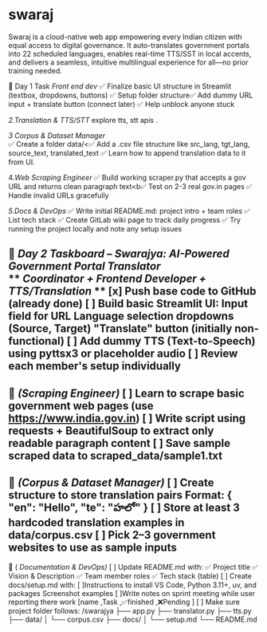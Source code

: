 # swaraj
Swaraj is a cloud-native web app empowering every Indian citizen with equal access to digital governance. It auto-translates government portals into 22 scheduled languages, enables real-time TTS/SST in local accents, and delivers a seamless, intuitive multilingual experience for all—no prior training needed.

🎯 Day 1 Task
*Front end dev* 
✅ Finalize basic UI structure in Streamlit (textbox, dropdowns, buttons)
✅ Setup folder structure✅ Add dummy URL input + translate button (connect later)
✅ Help unblock anyone stuck

 *2.Translation & TTS/STT*
explore tts, stt apis .

*3 Corpus & Dataset Manager* 	
✅ Create a folder data/<✅ Add a .csv file structure like src_lang, tgt_lang, source_text, translated_text
✅ Learn how to append translation data to it from UI.

 4.*Web Scraping Engineer* 
✅ Build working scraper.py that accepts a gov URL and returns clean paragraph text<b✅ Test on 2-3 real gov.in pages
✅ Handle invalid URLs gracefully


 *5.Docs & DevOps* 
✅ Write initial README.md: project intro + team roles
✅ List tech stack
✅ Create GitLab wiki page  to track daily progress
✅ Try running the project locally and note any setup issues


📅 *Day 2 Taskboard – Swarajya: AI-Powered Government Portal Translator*  
** *Coordinator + Frontend Developer + TTS/Translation* **
[x] Push base code to GitHub (already done)
[ ] Build basic Streamlit UI:
Input field for URL
Language selection dropdowns (Source, Target)
"Translate" button (initially non-functional)
[ ] Add dummy TTS (Text-to-Speech) using pyttsx3 or placeholder audio
[ ] Review each member's setup individually
---
🧠  *(Scraping Engineer)* 
[ ] Learn to scrape basic government web pages (use https://www.india.gov.in)
[ ] Write script using requests + BeautifulSoup to extract only readable paragraph content
[ ] Save sample scraped data to scraped_data/sample1.txt
---
📖  *(Corpus & Dataset Manager)* 
[ ] Create structure to store translation pairs
Format: { "en": "Hello", "te": "హలో" }
[ ] Store at least 3 hardcoded translation examples in data/corpus.csv
[ ] Pick 2–3 government websites to use as sample inputs
---
📑  ( *Documentation & DevOps)* 
[ ] Update README.md with:
✅ Project title
✅ Vision & Description
✅ Team member roles
✅ Tech stack (table)
[ ] Create docs/setup.md with:
[ ]Instructions to install
VS Code, Python 3.11+, uv, and packages
Screenshot examples
[ ]Write notes on sprint meeting while user reporting there work 
[name ,Task ,✅finished ,❌Pending ]
[ ] Make sure project folder follows:
/swarajya
├── app.py
├── translator.py
├── tts.py
├── data/
│   └── corpus.csv
├── docs/
│   └── setup.md
└── README.md
